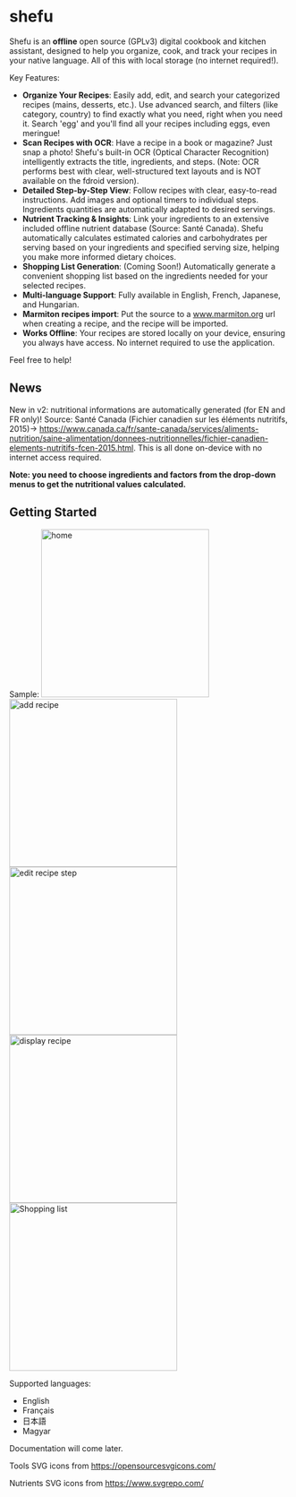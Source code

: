 # shefu

Shefu is an **offline** open source (GPLv3) digital cookbook and kitchen assistant, designed to help you organize, cook, and track your recipes in your native language. All of this with local storage (no internet required!).

Key Features:

- **Organize Your Recipes**: Easily add, edit, and search your categorized recipes (mains, desserts, etc.). Use advanced search, and filters (like category, country) to find exactly what you need, right when you need it. Search 'egg' and you'll find all your recipes including eggs, even meringue!
- **Scan Recipes with OCR**: Have a recipe in a book or magazine? Just snap a photo! Shefu's built-in OCR (Optical Character Recognition) intelligently extracts the title, ingredients, and steps. (Note: OCR performs best with clear, well-structured text layouts and is NOT available on the fdroid version).
- **Detailed Step-by-Step View**: Follow recipes with clear, easy-to-read instructions. Add images and optional timers to individual steps. Ingredients quantities are automatically adapted to desired servings.
- **Nutrient Tracking & Insights**: Link your ingredients to an extensive included offline nutrient database (Source: Santé Canada). Shefu automatically calculates estimated calories and carbohydrates per serving based on your ingredients and specified serving size, helping you make more informed dietary choices.
- **Shopping List Generation**: (Coming Soon!) Automatically generate a convenient shopping list based on the ingredients needed for your selected recipes.
- **Multi-language Support**: Fully available in English, French, Japanese, and Hungarian.
- **Marmiton recipes import**: Put the source to a www.marmiton.org url when creating a recipe, and the recipe will be imported.
- **Works Offline**: Your recipes are stored locally on your device, ensuring you always have access. No internet required to use the application.

Feel free to help!

## News

New in v2: nutritional informations are automatically generated (for EN and FR only)! Source: Santé Canada (Fichier canadien sur les éléments nutritifs, 2015)-> https://www.canada.ca/fr/sante-canada/services/aliments-nutrition/saine-alimentation/donnees-nutritionnelles/fichier-canadien-elements-nutritifs-fcen-2015.html. This is all done on-device with no internet access required.

**Note: you need to choose ingredients and factors from the drop-down menus to get the nutritional values calculated.**

## Getting Started

Sample:
<img src="fastlane/metadata/android/en-US/images/phoneScreenshots/1-search.png" alt="home" width="300">
<img src="fastlane/metadata/android/en-US/images/phoneScreenshots/2-add_recipe.png" alt="add recipe" width="300">
<img src="fastlane/metadata/android/en-US/images/phoneScreenshots/3-edit_recipe_step.png" alt="edit recipe step" width="300">
<img src="fastlane/metadata/android/en-US/images/phoneScreenshots/4-display_recipe.png" alt="display recipe" width="300">
<img src="fastlane/metadata/android/en-US/images/phoneScreenshots/5-shopping-list.png" alt="Shopping list" width="300">




Supported languages:
  - English
  - Français
  - 日本語
  - Magyar

Documentation will come later.

Tools SVG icons from https://opensourcesvgicons.com/

Nutrients SVG icons from https://www.svgrepo.com/
